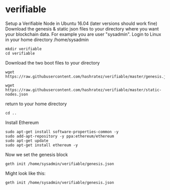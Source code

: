# verifiable
Setup a Verifiable Node in Ubuntu 16.04 (later versions should work fine)
Download the genesis & static json files to your directory where you want your blockchain data.  For example you are user "sysadmin".
Login to Linux in your home directory /home/sysadmin
```
mkdir verifiable
cd verifiable
```
Download the two boot files to your directory
```
wget https://raw.githubusercontent.com/hashratez/verifiable/master/genesis.json
```
```
wget https://raw.githubusercontent.com/hashratez/verifiable/master/static-nodes.json
```
return to your home directory
```
cd ..
```
Install Ethereum
```
sudo apt-get install software-properties-common -y
sudo add-apt-repository -y ppa:ethereum/ethereum
sudo apt-get update
sudo apt-get install ethereum -y
```
Now we set the genesis block
```
geth init /home/sysadmin/verifiable/genesis.json
```

Might look like this:
```
geth init /home/sysadmin/verifiable/genesis.json
